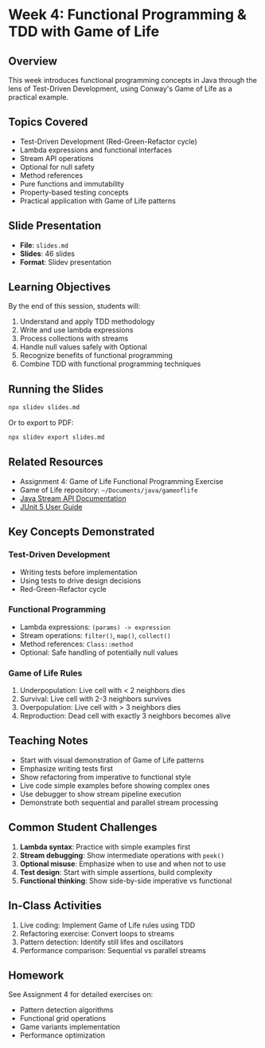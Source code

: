 # Week 4: Functional Programming & TDD with Game of Life

## Overview

This week introduces functional programming concepts in Java through the lens of Test-Driven Development, using Conway's Game of Life as a practical example.

## Topics Covered

- Test-Driven Development (Red-Green-Refactor cycle)
- Lambda expressions and functional interfaces
- Stream API operations
- Optional for null safety
- Method references
- Pure functions and immutability
- Property-based testing concepts
- Practical application with Game of Life patterns

## Slide Presentation

- **File**: `slides.md`
- **Slides**: 46 slides
- **Format**: Slidev presentation

## Learning Objectives

By the end of this session, students will:
1. Understand and apply TDD methodology
2. Write and use lambda expressions
3. Process collections with streams
4. Handle null values safely with Optional
5. Recognize benefits of functional programming
6. Combine TDD with functional programming techniques

## Running the Slides

```bash
npx slidev slides.md
```

Or to export to PDF:
```bash
npx slidev export slides.md
```

## Related Resources

- Assignment 4: Game of Life Functional Programming Exercise
- Game of Life repository: `~/Documents/java/gameoflife`
- [Java Stream API Documentation](https://docs.oracle.com/en/java/javase/21/docs/api/java.base/java/util/stream/package-summary.html)
- [JUnit 5 User Guide](https://junit.org/junit5/docs/current/user-guide/)

## Key Concepts Demonstrated

### Test-Driven Development
- Writing tests before implementation
- Using tests to drive design decisions
- Red-Green-Refactor cycle

### Functional Programming
- Lambda expressions: `(params) -> expression`
- Stream operations: `filter()`, `map()`, `collect()`
- Method references: `Class::method`
- Optional: Safe handling of potentially null values

### Game of Life Rules
1. Underpopulation: Live cell with < 2 neighbors dies
2. Survival: Live cell with 2-3 neighbors survives
3. Overpopulation: Live cell with > 3 neighbors dies
4. Reproduction: Dead cell with exactly 3 neighbors becomes alive

## Teaching Notes

- Start with visual demonstration of Game of Life patterns
- Emphasize writing tests first
- Show refactoring from imperative to functional style
- Live code simple examples before showing complex ones
- Use debugger to show stream pipeline execution
- Demonstrate both sequential and parallel stream processing

## Common Student Challenges

1. **Lambda syntax**: Practice with simple examples first
2. **Stream debugging**: Show intermediate operations with `peek()`
3. **Optional misuse**: Emphasize when to use and when not to use
4. **Test design**: Start with simple assertions, build complexity
5. **Functional thinking**: Show side-by-side imperative vs functional

## In-Class Activities

1. Live coding: Implement Game of Life rules using TDD
2. Refactoring exercise: Convert loops to streams
3. Pattern detection: Identify still lifes and oscillators
4. Performance comparison: Sequential vs parallel streams

## Homework

See Assignment 4 for detailed exercises on:
- Pattern detection algorithms
- Functional grid operations
- Game variants implementation
- Performance optimization
